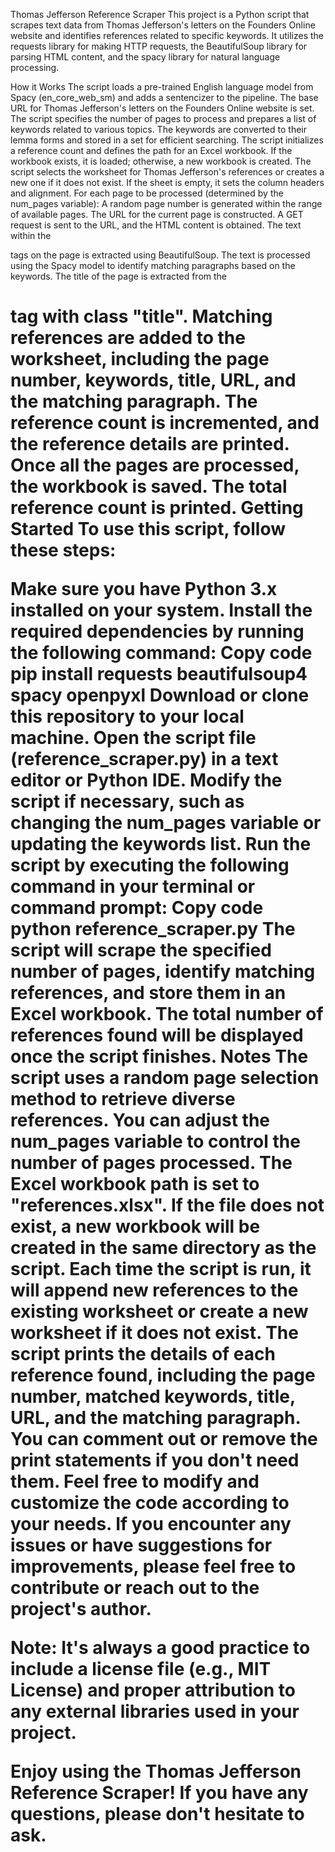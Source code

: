 Thomas Jefferson Reference Scraper
This project is a Python script that scrapes text data from Thomas Jefferson's letters on the Founders Online website and identifies references related to specific keywords. It utilizes the requests library for making HTTP requests, the BeautifulSoup library for parsing HTML content, and the spacy library for natural language processing.

How it Works
The script loads a pre-trained English language model from Spacy (en_core_web_sm) and adds a sentencizer to the pipeline.
The base URL for Thomas Jefferson's letters on the Founders Online website is set.
The script specifies the number of pages to process and prepares a list of keywords related to various topics.
The keywords are converted to their lemma forms and stored in a set for efficient searching.
The script initializes a reference count and defines the path for an Excel workbook.
If the workbook exists, it is loaded; otherwise, a new workbook is created.
The script selects the worksheet for Thomas Jefferson's references or creates a new one if it does not exist.
If the sheet is empty, it sets the column headers and alignment.
For each page to be processed (determined by the num_pages variable):
A random page number is generated within the range of available pages.
The URL for the current page is constructed.
A GET request is sent to the URL, and the HTML content is obtained.
The text within the <p> tags on the page is extracted using BeautifulSoup.
The text is processed using the Spacy model to identify matching paragraphs based on the keywords.
The title of the page is extracted from the <h1> tag with class "title".
Matching references are added to the worksheet, including the page number, keywords, title, URL, and the matching paragraph.
The reference count is incremented, and the reference details are printed.
Once all the pages are processed, the workbook is saved.
The total reference count is printed.
Getting Started
To use this script, follow these steps:

Make sure you have Python 3.x installed on your system.
Install the required dependencies by running the following command:
Copy code
pip install requests beautifulsoup4 spacy openpyxl
Download or clone this repository to your local machine.
Open the script file (reference_scraper.py) in a text editor or Python IDE.
Modify the script if necessary, such as changing the num_pages variable or updating the keywords list.
Run the script by executing the following command in your terminal or command prompt:
Copy code
python reference_scraper.py
The script will scrape the specified number of pages, identify matching references, and store them in an Excel workbook.
The total number of references found will be displayed once the script finishes.
Notes
The script uses a random page selection method to retrieve diverse references. You can adjust the num_pages variable to control the number of pages processed.
The Excel workbook path is set to "references.xlsx". If the file does not exist, a new workbook will be created in the same directory as the script.
Each time the script is run, it will append new references to the existing worksheet or create a new worksheet if it does not exist.
The script prints the details of each reference found, including the page number, matched keywords, title, URL, and the matching paragraph. You can comment out or remove the print statements if you don't need them.
Feel free to modify and customize the code according to your needs. If you encounter any issues or have suggestions for improvements, please feel free to contribute or reach out to the project's author.

Note: It's always a good practice to include a license file (e.g., MIT License) and proper attribution to any external libraries used in your project.

Enjoy using the Thomas Jefferson Reference Scraper! If you have any questions, please don't hesitate to ask.
